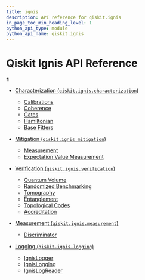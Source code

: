 ```yaml
---
title: ignis
description: API reference for qiskit.ignis
in_page_toc_min_heading_level: 1
python_api_type: module
python_api_name: qiskit.ignis
---
```


<span id="module-qiskit.ignis" />

<span id="qiskit-ignis" />

# Qiskit Ignis API Reference

<span id="module-qiskit.ignis" />

`¶`

*   [Characterization (`qiskit.ignis.characterization`)](characterization)

    *   [Calibrations](characterization#calibrations)
    *   [Coherence](characterization#coherence)
    *   [Gates](characterization#gates)
    *   [Hamiltonian](characterization#hamiltonian)
    *   [Base Fitters](characterization#base-fitters)

*   [Mitigation (`qiskit.ignis.mitigation`)](mitigation)

    *   [Measurement](mitigation#measurement)
    *   [Expectation Value Measurement](mitigation#expectation-value-measurement)

*   [Verification (`qiskit.ignis.verification`)](verification)

    *   [Quantum Volume](verification#quantum-volume)
    *   [Randomized Benchmarking](verification#randomized-benchmarking)
    *   [Tomography](verification#tomography)
    *   [Entanglement](verification#entanglement)
    *   [Topological Codes](verification#topological-codes)
    *   [Accreditation](verification#accreditation)

*   [Measurement (`qiskit.ignis.measurement`)](measurement)

    *   [Discriminator](measurement#discriminator)

*   [Logging (`qiskit.ignis.logging`)](logging)

    *   [IgnisLogger](qiskit.ignis.logging.IgnisLogger)
    *   [IgnisLogging](qiskit.ignis.logging.IgnisLogging)
    *   [IgnisLogReader](qiskit.ignis.logging.IgnisLogReader)

